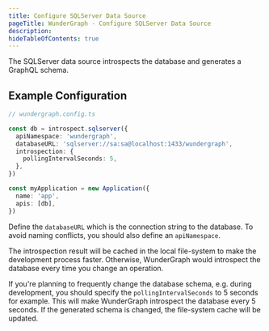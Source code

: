```yaml
---
title: Configure SQLServer Data Source
pageTitle: WunderGraph - Configure SQLServer Data Source
description:
hideTableOfContents: true
---
```


The SQLServer data source introspects the database and generates a GraphQL schema.

## Example Configuration

```typescript
// wundergraph.config.ts

const db = introspect.sqlserver({
  apiNamespace: 'wundergraph',
  databaseURL: 'sqlserver://sa:sa@localhost:1433/wundergraph',
  introspection: {
    pollingIntervalSeconds: 5,
  },
})

const myApplication = new Application({
  name: 'app',
  apis: [db],
})
```

Define the `databaseURL` which is the connection string to the database.
To avoid naming conflicts, you should also define an `apiNamespace`.

The introspection result will be cached in the local file-system to make the development process faster.
Otherwise, WunderGraph would introspect the database every time you change an operation.

If you're planning to frequently change the database schema,
e.g. during development,
you should specify the `pollingIntervalSeconds` to 5 seconds for example.
This will make WunderGraph introspect the database every 5 seconds.
If the generated schema is changed, the file-system cache will be updated.
